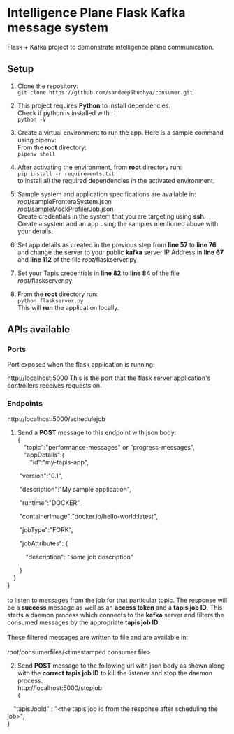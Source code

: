   

# Intelligence Plane Flask Kafka message system

  

Flask + Kafka project to demonstrate intelligence plane communication.

  

## Setup

  

1. Clone the repository:<br/>  `git clone https://github.com/sandeepSbudhya/consumer.git`

2. This project requires **Python** to install dependencies. <br/>Check if python is installed with :<br/>`python -V`

3. Create a virtual environment to run the app. Here is a sample command using pipenv:<br/> From the **root** directory:<br/>`pipenv shell`

4. After activating the environment, from **root** directory run:<br/>`pip install -r requirements.txt`<br/> to install all the required dependencies in the activated environment.
5. Sample system and application specifications are available in: <br/>*root*/sampleFronteraSystem.json <br/>*root*/sampleMockProfilerJob.json<br/>Create credentials in the system that you are targeting using **ssh**.<br/>Create a system and an app using the samples mentioned above with your details. 

6. Set app details as created in the previous step from **line 57** to **line 76** and change the server to your public **kafka** server IP Address in **line 67** and **line 112** of the file *root*/flaskserver.py

8. Set your Tapis credentials in **line 82** to **line 84** of the file *root*/flaskserver.py

9. From the **root** directory run:<br/>`python flaskserver.py`<br/>This will **run** the application locally.

## APIs available

### Ports

Port exposed when the flask application is running:

  
  

http://localhost:5000 This is the port that the flask server application's controllers receives requests on.

### Endpoints

http://localhost:5000/schedulejob<br/>

  

1. Send a **POST** message to this endpoint with json body:<br/>{<br/>&emsp;"topic":"performance-messages" or "progress-messages",<br/>&emsp;"appDetails":{<br/>&emsp;&emsp;"id":"my-tapis-app",<br/>

&emsp;&emsp;"version":"0.1",<br/>

&emsp;&emsp;"description":"My sample application",<br/>

&emsp;&emsp;"runtime":"DOCKER",<br/>

&emsp;&emsp;"containerImage":"docker.io/hello-world:latest",<br/>

&emsp;&emsp;"jobType":"FORK",<br/>

&emsp;&emsp;"jobAttributes": {<br/>

&emsp;&emsp;&emsp;"description": "some job description"<br/>

&emsp;&emsp;}<br/>&emsp;}<br/>}<br/><br/>to listen to messages from the job for that particular topic. The response will be a **success** message as well as an **access token** and a **tapis job ID**. This starts a daemon process which connects to the **kafka** server and filters the consumed messages by the appropriate **tapis job ID**.<br/>  <br/>These filtered messages are written to file and are available in:<br/><br/>  *root*/consumerfiles/\<timestamped  consumer  file\>

  

2. Send **POST** message to the following url with json body as shown along with the **correct**  **tapis job ID** to kill the listener and stop the daemon process.<br/>http://localhost:5000/stopjob<br/>{<br/>

&emsp;"tapisJobId" : "\<the  tapis  job  id  from  the  response  after  scheduling  the  job\>",<br/>}<br/><br/>
